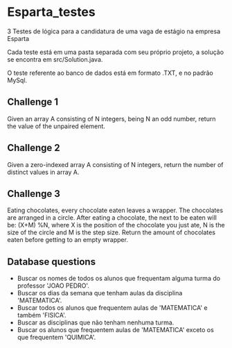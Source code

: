 # Esparta_testes
3 Testes de lógica para a candidatura de uma vaga de estágio na empresa Esparta

Cada teste está em uma pasta separada com seu próprio projeto, a solução se encontra em src/Solution.java.

O teste referente ao banco de dados está em formato .TXT, e no padrão MySql.

## Challenge 1
Given an array A consisting of N integers, being N an odd number, return the value of the unpaired element.

## Challenge 2
Given a zero-indexed array A consisting of N integers, return the number of distinct values in array A.

## Challenge 3
Eating chocolates, every chocolate eaten leaves a wrapper. The chocolates are arranged in a circle. After eating a chocolate, the next to be eaten will be:
(X+M) %N, where X is the position of the chocolate you just ate, N is the size of the circle and M is the step size.
Return the amount of chocolates eaten before getting to an empty wrapper.

## Database questions
- Buscar os nomes de todos os alunos que frequentam alguma turma do professor 'JOAO PEDRO'.
- Buscar os dias da semana que tenham aulas da disciplina 'MATEMATICA'.
- Buscar todos os alunos que frequentem aulas de 'MATEMATICA' e também 'FISICA'.
- Buscar as disciplinas que não tenham nenhuma turma.
- Buscar os alunos que frequentem aulas de 'MATEMATICA' exceto os que frequentem 'QUIMICA'.
